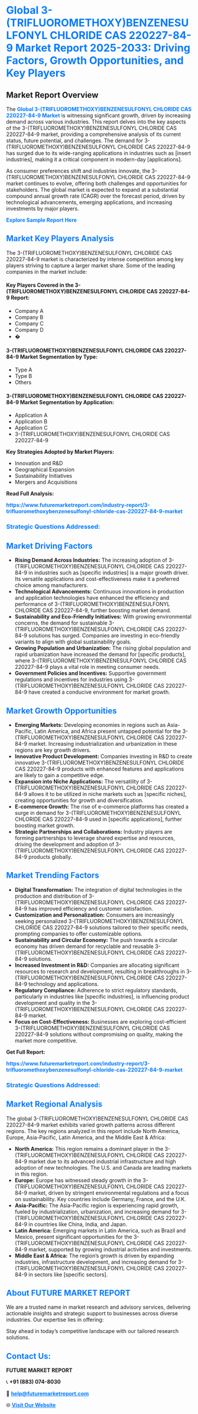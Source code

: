 <h1 style="color: #007BFF;">Global 3-(TRIFLUOROMETHOXY)BENZENESULFONYL CHLORIDE CAS 220227-84-9 Market Report 2025-2033: Driving Factors, Growth Opportunities, and Key Players</h1>

<section id="overview">
<h2>Market Report Overview</h2>
<p>The <a href="https://www.futuremarketreport.com/industry-report/3-trifluoromethoxybenzenesulfonyl-chloride-cas-220227-84-9-market" style="color: #007BFF; text-decoration: none;"><strong>Global 3-(TRIFLUOROMETHOXY)BENZENESULFONYL CHLORIDE CAS 220227-84-9 Market</strong></a> is witnessing significant growth, driven by increasing demand across various industries. This report delves into the key aspects of the 3-(TRIFLUOROMETHOXY)BENZENESULFONYL CHLORIDE CAS 220227-84-9 market, providing a comprehensive analysis of its current status, future potential, and challenges. The demand for 3-(TRIFLUOROMETHOXY)BENZENESULFONYL CHLORIDE CAS 220227-84-9 has surged due to its wide-ranging applications in industries such as [insert industries], making it a critical component in modern-day [applications].</p>
<p>As consumer preferences shift and industries innovate, the 3-(TRIFLUOROMETHOXY)BENZENESULFONYL CHLORIDE CAS 220227-84-9 market continues to evolve, offering both challenges and opportunities for stakeholders. The global market is expected to expand at a substantial compound annual growth rate (CAGR) over the forecast period, driven by technological advancements, emerging applications, and increasing investments by major players.</p>
</section>

<section id="overview">
<p><a href="https://www.futuremarketreport.com/request-sample/reportId=120625" style="color: #007BFF; text-decoration: none;"><strong>Explore Sample Report Here</strong></a></p>
</section>

<section id="key-players">
<h2 style="color: #007BFF;">Market Key Players Analysis</h2>
<p>The 3-(TRIFLUOROMETHOXY)BENZENESULFONYL CHLORIDE CAS 220227-84-9 market is characterized by intense competition among key players striving to capture a larger market share. Some of the leading companies in the market include:</p>
<h4>Key Players Covered in the 3-(TRIFLUOROMETHOXY)BENZENESULFONYL CHLORIDE CAS 220227-84-9 Report:</h4>
<ul><li>Company A</li><li>Company B</li><li>Company C</li><li>Company D</li><li>�</li></ul>
<h4>3-(TRIFLUOROMETHOXY)BENZENESULFONYL CHLORIDE CAS 220227-84-9 Market Segmentation by Type:</h4>
<ul><li>Type A</li><li>Type B</li><li>Others</li></ul>

<h4>3-(TRIFLUOROMETHOXY)BENZENESULFONYL CHLORIDE CAS 220227-84-9 Market Segmentation by Application:</h4>
<ul><li>Application A</li><li>Application B</li><li>Application C</li><li>3-(TRIFLUOROMETHOXY)BENZENESULFONYL CHLORIDE CAS 220227-84-9</li></ul>
<p><strong>Key Strategies Adopted by Market Players:</strong></p>
<ul>
<li>Innovation and R&D</li>
<li>Geographical Expansion</li>
<li>Sustainability Initiatives</li>
<li>Mergers and Acquisitions</li>
</ul>
</section>

<section>
<p><strong>Read Full Analysis: </strong></p><a href="https://www.futuremarketreport.com/industry-report/3-trifluoromethoxybenzenesulfonyl-chloride-cas-220227-84-9-market" style="color: #007BFF; text-decoration: none;"><strong>https://www.futuremarketreport.com/industry-report/3-trifluoromethoxybenzenesulfonyl-chloride-cas-220227-84-9-market</strong></a>
<h3 style="color: #007BFF;">Strategic Questions Addressed:</h3>
</section>

<section id="driving-factors">
<h2 style="color: #007BFF;">Market Driving Factors</h2>
<ul>
<li><strong>Rising Demand Across Industries:</strong> The increasing adoption of 3-(TRIFLUOROMETHOXY)BENZENESULFONYL CHLORIDE CAS 220227-84-9 in industries such as [specific industries] is a major growth driver. Its versatile applications and cost-effectiveness make it a preferred choice among manufacturers.</li>
<li><strong>Technological Advancements:</strong> Continuous innovations in production and application technologies have enhanced the efficiency and performance of 3-(TRIFLUOROMETHOXY)BENZENESULFONYL CHLORIDE CAS 220227-84-9, further boosting market demand.</li>
<li><strong>Sustainability and Eco-Friendly Initiatives:</strong> With growing environmental concerns, the demand for sustainable 3-(TRIFLUOROMETHOXY)BENZENESULFONYL CHLORIDE CAS 220227-84-9 solutions has surged. Companies are investing in eco-friendly variants to align with global sustainability goals.</li>
<li><strong>Growing Population and Urbanization:</strong> The rising global population and rapid urbanization have increased the demand for [specific products], where 3-(TRIFLUOROMETHOXY)BENZENESULFONYL CHLORIDE CAS 220227-84-9 plays a vital role in meeting consumer needs.</li>
<li><strong>Government Policies and Incentives:</strong> Supportive government regulations and incentives for industries using 3-(TRIFLUOROMETHOXY)BENZENESULFONYL CHLORIDE CAS 220227-84-9 have created a conducive environment for market growth.</li>
</ul>
</section>

<section id="growth-opportunities">
<h2 style="color: #007BFF;">Market Growth Opportunities</h2>
<ul>
<li><strong>Emerging Markets:</strong> Developing economies in regions such as Asia-Pacific, Latin America, and Africa present untapped potential for the 3-(TRIFLUOROMETHOXY)BENZENESULFONYL CHLORIDE CAS 220227-84-9 market. Increasing industrialization and urbanization in these regions are key growth drivers.</li>
<li><strong>Innovative Product Development:</strong> Companies investing in R&D to create innovative 3-(TRIFLUOROMETHOXY)BENZENESULFONYL CHLORIDE CAS 220227-84-9 products with enhanced features and applications are likely to gain a competitive edge.</li>
<li><strong>Expansion into Niche Applications:</strong> The versatility of 3-(TRIFLUOROMETHOXY)BENZENESULFONYL CHLORIDE CAS 220227-84-9 allows it to be utilized in niche markets such as [specific niches], creating opportunities for growth and diversification.</li>
<li><strong>E-commerce Growth:</strong> The rise of e-commerce platforms has created a surge in demand for 3-(TRIFLUOROMETHOXY)BENZENESULFONYL CHLORIDE CAS 220227-84-9 used in [specific applications], further boosting market growth.</li>
<li><strong>Strategic Partnerships and Collaborations:</strong> Industry players are forming partnerships to leverage shared expertise and resources, driving the development and adoption of 3-(TRIFLUOROMETHOXY)BENZENESULFONYL CHLORIDE CAS 220227-84-9 products globally.</li>
</ul>
</section>

<section id="trending-factors">
<h2 style="color: #007BFF;">Market Trending Factors</h2>
<ul>
<li><strong>Digital Transformation:</strong> The integration of digital technologies in the production and distribution of 3-(TRIFLUOROMETHOXY)BENZENESULFONYL CHLORIDE CAS 220227-84-9 has improved efficiency and customer satisfaction.</li>
<li><strong>Customization and Personalization:</strong> Consumers are increasingly seeking personalized 3-(TRIFLUOROMETHOXY)BENZENESULFONYL CHLORIDE CAS 220227-84-9 solutions tailored to their specific needs, prompting companies to offer customizable options.</li>
<li><strong>Sustainability and Circular Economy:</strong> The push towards a circular economy has driven demand for recyclable and reusable 3-(TRIFLUOROMETHOXY)BENZENESULFONYL CHLORIDE CAS 220227-84-9 solutions.</li>
<li><strong>Increased Investment in R&D:</strong> Companies are allocating significant resources to research and development, resulting in breakthroughs in 3-(TRIFLUOROMETHOXY)BENZENESULFONYL CHLORIDE CAS 220227-84-9 technology and applications.</li>
<li><strong>Regulatory Compliance:</strong> Adherence to strict regulatory standards, particularly in industries like [specific industries], is influencing product development and quality in the 3-(TRIFLUOROMETHOXY)BENZENESULFONYL CHLORIDE CAS 220227-84-9 market.</li>
<li><strong>Focus on Cost-Effectiveness:</strong> Businesses are exploring cost-efficient 3-(TRIFLUOROMETHOXY)BENZENESULFONYL CHLORIDE CAS 220227-84-9 solutions without compromising on quality, making the market more competitive.</li>
</ul>
</section>

<section>
<p><strong>Get Full Report: </strong></p><a href="https://www.futuremarketreport.com/industry-report/3-trifluoromethoxybenzenesulfonyl-chloride-cas-220227-84-9-market" style="color: #007BFF; text-decoration: none;"><strong>https://www.futuremarketreport.com/industry-report/3-trifluoromethoxybenzenesulfonyl-chloride-cas-220227-84-9-market</strong></a>
<h3 style="color: #007BFF;">Strategic Questions Addressed:</h3>
</section>


<section id="regional-analysis">
<h2 style="color: #007BFF;">Market Regional Analysis</h2>
<p>The global 3-(TRIFLUOROMETHOXY)BENZENESULFONYL CHLORIDE CAS 220227-84-9 market exhibits varied growth patterns across different regions. The key regions analyzed in this report include North America, Europe, Asia-Pacific, Latin America, and the Middle East & Africa:</p>
<ul>
<li><strong>North America:</strong> This region remains a dominant player in the 3-(TRIFLUOROMETHOXY)BENZENESULFONYL CHLORIDE CAS 220227-84-9 market due to its advanced industrial infrastructure and high adoption of new technologies. The U.S. and Canada are leading markets in this region.</li>
<li><strong>Europe:</strong> Europe has witnessed steady growth in the 3-(TRIFLUOROMETHOXY)BENZENESULFONYL CHLORIDE CAS 220227-84-9 market, driven by stringent environmental regulations and a focus on sustainability. Key countries include Germany, France, and the U.K.</li>
<li><strong>Asia-Pacific:</strong> The Asia-Pacific region is experiencing rapid growth, fueled by industrialization, urbanization, and increasing demand for 3-(TRIFLUOROMETHOXY)BENZENESULFONYL CHLORIDE CAS 220227-84-9 in countries like China, India, and Japan.</li>
<li><strong>Latin America:</strong> Emerging markets in Latin America, such as Brazil and Mexico, present significant opportunities for the 3-(TRIFLUOROMETHOXY)BENZENESULFONYL CHLORIDE CAS 220227-84-9 market, supported by growing industrial activities and investments.</li>
<li><strong>Middle East & Africa:</strong> The region’s growth is driven by expanding industries, infrastructure development, and increasing demand for 3-(TRIFLUOROMETHOXY)BENZENESULFONYL CHLORIDE CAS 220227-84-9 in sectors like [specific sectors].</li>
</ul>
</section>

<footer>
<h2 style="color: #007BFF;">About FUTURE MARKET REPORT</h2>
<p>We are a trusted name in market research and advisory services, delivering actionable insights and strategic support to businesses across diverse industries. Our expertise lies in offering:</p>

<p>Stay ahead in today’s competitive landscape with our tailored research solutions.</p>

<h2 style="color: #007BFF;">Contact Us:</h2>
<p><strong>FUTURE MARKET REPORT</strong></p>
<p>📞 <strong>+91 (883) 074-8030</strong></p>
<p>📧 <strong><a href="mailto:help@futuremarketreport.com" style="color: #007BFF;">help@futuremarketreport.com</a></strong></p>
<p>🌐 <strong><a href="https://www.futuremarketreport.com/" style="color: #007BFF;">Visit Our Website</a></strong></p>
</footer>